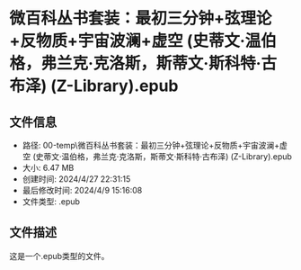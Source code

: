 ﻿# 微百科丛书套装：最初三分钟+弦理论+反物质+宇宙波澜+虚空 (史蒂文·温伯格，弗兰克·克洛斯，斯蒂文·斯科特·古布泽) (Z-Library).epub

## 文件信息
- 路径: 00-temp\微百科丛书套装：最初三分钟+弦理论+反物质+宇宙波澜+虚空 (史蒂文·温伯格，弗兰克·克洛斯，斯蒂文·斯科特·古布泽) (Z-Library).epub
- 大小: 6.47 MB
- 创建时间: 2024/4/27 22:31:15
- 最后修改时间: 2024/4/9 15:16:08
- 文件类型: .epub

## 文件描述
这是一个.epub类型的文件。

